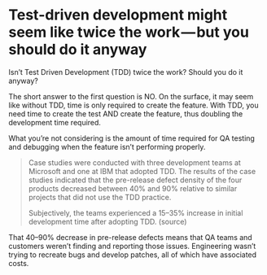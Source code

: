 # Test-driven development might seem like twice the work — but you should do it anyway

Isn’t Test Driven Development (TDD) twice the work? Should you do it anyway?

The short answer to the first question is NO. On the surface, it may seem like without TDD, time is only required to create the feature. With TDD, you need time to create the test AND create the feature, thus doubling the development time required.

What you’re not considering is the amount of time required for QA testing and debugging when the feature isn’t performing properly.

> Case studies were conducted with three development teams at Microsoft and one at IBM that adopted TDD. The results of the case studies indicated that the pre-release defect density of the four products decreased between 40% and 90% relative to similar projects that did not use the TDD practice.
>
> Subjectively, the teams experienced a 15–35% increase in initial development time after adopting TDD. (source)

That 40–90% decrease in pre-release defects means that QA teams and customers weren’t finding and reporting those issues. Engineering wasn’t trying to recreate bugs and develop patches, all of which have associated costs.